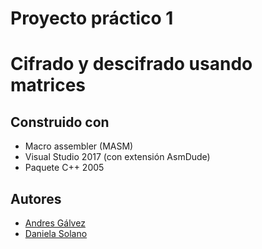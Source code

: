 # Proyecto práctico 1
# Cifrado y descifrado usando matrices
## Construido con
* Macro assembler (MASM)
* Visual Studio 2017 (con extensión AsmDude)
* Paquete C++ 2005
## Autores
* [Andres Gálvez](https://github.com/AndresSGalvezA)
* [Daniela Solano](https://github.com/DanielaSolano)